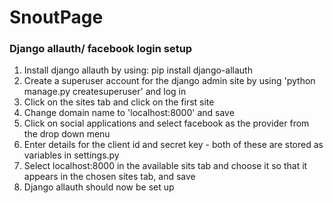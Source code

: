 # SnoutPage

<H3> Django allauth/ facebook login setup </h3>
<ol>
	<li> Install django allauth by using: pip install django-allauth</li>
	<li> Create a superuser account for the django admin site by using 'python manage.py createsuperuser' and log in</li>
	<li> Click on the sites tab and click on the first site</li>
	<li> Change domain name to 'localhost:8000' and save</li>
	<li> Click on social applications and select facebook as the provider from the drop down menu</li>
	<li> Enter details for the client id and secret key - both of these are stored as variables in settings.py</li>
	<li> Select localhost:8000 in the available sits tab and choose it so that it appears in the chosen sites tab, and save</li>
	<li> Django allauth should now be set up</li>
</ol>
